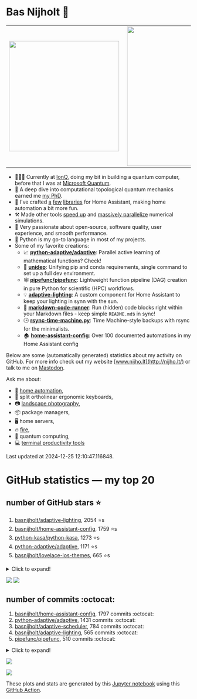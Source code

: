 # Bas Nijholt 👋

<center>
  <table>
    <tr>
        <td><img width="300px" align="left" src="https://github-readme-stats.vercel.app/api/top-langs/?username=basnijholt&hide=TeX,Jupyter%20Notebook&layout=compact&theme=radical" /></td>
        <td><img align='right' src="https://github-readme-stats.vercel.app/api?username=basnijholt&show_icons=true&theme=radical" width="380"></td>
    </tr>
  </table>
</center>

- 👷🏻‍♂️ Currently at [IonQ](https://ionq.com/), doing my bit in building a quantum computer, before that I was at [Microsoft Quantum](https://quantum.microsoft.com/).
- 🌟 A deep dive into computational topological quantum mechanics earned me [my PhD](https://github.com/basnijholt/thesis).
- 🎨 I've crafted [a](https://github.com/basnijholt/adaptive-lighting) [few](https://github.com/basnijholt/aiokef) [libraries](https://github.com/basnijholt/miflora) for Home Assistant, making home automation a bit more fun.
- ⚒️ Made other tools [speed up](https://github.com/python-adaptive/adaptive) and [massively parallelize](https://github.com/basnijholt/adaptive-scheduler) numerical simulations.
- 🏅 Very passionate about open-source, software quality, user experience, and smooth performance.
- 🐍 Python is my go-to language in most of my projects.
- Some of my favorite creations:
  - 📈 **[python-adaptive/adaptive](https://github.com/python-adaptive/adaptive/)**: Parallel active learning of mathematical functions? Check!
  - 🧬 **[unidep](https://github.com/basnijholt/unidep/)**: Unifying pip and conda requirements, single command to set up a full dev environment.
  - 🕸️ **[pipefunc/pipefunc](https://github.com/pipefunc/pipefunc/)**: Lightweight function pipeline (DAG) creation in pure Python for scientific (HPC) workflows.
  - 💡 **[adaptive-lighting](https://github.com/basnijholt/adaptive-lighting/)**: A custom component for Home Assistant to keep your lighting in synn with the sun.
  - 📝 **[markdown-code-runner](https://github.com/basnijholt/markdown-code-runner/)**: Run (hidden) code blocks right within your Markdown files - keep simple `README.md`s in sync!
  - 🕒 **[rsync-time-machine.py](https://github.com/basnijholt/rsync-time-machine.py/)**: Time Machine-style backups with rsync for the minimalists.
  - 🏠 **[home-assistant-config](https://github.com/basnijholt/home-assistant-config/)**: Over 100 documented automations in my Home Assistant config

Below are some (automatically generated) statistics about my activity on GitHub.
For more info check out my website [www.nijho.lt](http://nijho.lt/) or talk to me on <a rel="me" href="https://fosstodon.org/@basnijholt">Mastodon</a>.

Ask me about:

- 🏡 [home automation](https://github.com/basnijholt/home-assistant-config/),
- 🎹 split ortholinear ergonomic keyboards,
- 📷 [landscape photography](https://www.instagram.com/bnijholt),
- 📦 package managers,
- 🖥️ home servers,
- 🔥 [fire](https://wenfire.nijho.lt/),
- 🧠 quantum computing,
- 💻 [terminal productivity tools](https://www.nijho.lt/post/terminal-ninja/)

Last updated at 2024-12-25 12:10:47.116848.

# GitHub statistics — my top 20

## number of GitHub stars ⭐️

1. [basnijholt/adaptive-lighting](https://github.com/basnijholt/adaptive-lighting/), 2054 ⭐️s
2. [basnijholt/home-assistant-config](https://github.com/basnijholt/home-assistant-config/), 1759 ⭐️s
3. [python-kasa/python-kasa](https://github.com/python-kasa/python-kasa/), 1273 ⭐️s
4. [python-adaptive/adaptive](https://github.com/python-adaptive/adaptive/), 1171 ⭐️s
5. [basnijholt/lovelace-ios-themes](https://github.com/basnijholt/lovelace-ios-themes/), 665 ⭐️s
<details><summary>Click to expand!</summary>

6. [basnijholt/lovelace-ios-dark-mode-theme](https://github.com/basnijholt/lovelace-ios-dark-mode-theme/), 461 ⭐️s
7. [basnijholt/rsync-time-machine.py](https://github.com/basnijholt/rsync-time-machine.py/), 382 ⭐️s
8. [basnijholt/miflora](https://github.com/basnijholt/miflora/), 367 ⭐️s
9. [topocm/topocm_content](https://github.com/topocm/topocm_content/), 284 ⭐️s
10. [pipefunc/pipefunc](https://github.com/pipefunc/pipefunc/), 280 ⭐️s
11. [basnijholt/home-assistant-streamdeck-yaml](https://github.com/basnijholt/home-assistant-streamdeck-yaml/), 266 ⭐️s
12. [basnijholt/unidep](https://github.com/basnijholt/unidep/), 223 ⭐️s
13. [basnijholt/markdown-code-runner](https://github.com/basnijholt/markdown-code-runner/), 101 ⭐️s
14. [basnijholt/home-assistant-macbook-touch-bar](https://github.com/basnijholt/home-assistant-macbook-touch-bar/), 93 ⭐️s
15. [kwant-project/kwant](https://github.com/kwant-project/kwant/), 93 ⭐️s
16. [basnijholt/home-assistant-streamdeck-yaml-addon](https://github.com/basnijholt/home-assistant-streamdeck-yaml-addon/), 78 ⭐️s
17. [basnijholt/aiokef](https://github.com/basnijholt/aiokef/), 38 ⭐️s
18. [basnijholt/thesis-cover](https://github.com/basnijholt/thesis-cover/), 36 ⭐️s
19. [basnijholt/opennb](https://github.com/basnijholt/opennb/), 30 ⭐️s
20. [basnijholt/adaptive-scheduler](https://github.com/basnijholt/adaptive-scheduler/), 29 ⭐️s

</details>

![](https://github.com/basnijholt/basnijholt/raw/main/stars_over_time.png)
![](https://github.com/basnijholt/basnijholt/raw/main/stars_over_time_per_repo.png)

## number of commits :octocat:

1. [basnijholt/home-assistant-config](https://github.com/basnijholt/home-assistant-config/), 1797 commits :octocat:
2. [python-adaptive/adaptive](https://github.com/python-adaptive/adaptive/), 1431 commits :octocat:
3. [basnijholt/adaptive-scheduler](https://github.com/basnijholt/adaptive-scheduler/), 784 commits :octocat:
4. [basnijholt/adaptive-lighting](https://github.com/basnijholt/adaptive-lighting/), 565 commits :octocat:
5. [pipefunc/pipefunc](https://github.com/pipefunc/pipefunc/), 510 commits :octocat:
<details><summary>Click to expand!</summary>

6. [basnijholt/unidep](https://github.com/basnijholt/unidep/), 465 commits :octocat:
7. [basnijholt/thesis](https://github.com/basnijholt/thesis/), 452 commits :octocat:
8. [basnijholt/zigzag-majoranas](https://github.com/basnijholt/zigzag-majoranas/), 413 commits :octocat:
9. [basnijholt/home-assistant-streamdeck-yaml](https://github.com/basnijholt/home-assistant-streamdeck-yaml/), 334 commits :octocat:
10. [topocm/topocm_content](https://github.com/topocm/topocm_content/), 304 commits :octocat:
11. [basnijholt/nijho.lt](https://github.com/basnijholt/nijho.lt/), 303 commits :octocat:
12. [conda-forge/staged-recipes](https://github.com/conda-forge/staged-recipes/), 289 commits :octocat:
13. [basnijholt/aiokef](https://github.com/basnijholt/aiokef/), 288 commits :octocat:
14. [basnijholt/supercurrent-majorana-nanowire](https://github.com/basnijholt/supercurrent-majorana-nanowire/), 282 commits :octocat:
15. [basnijholt/net-worth-tracker](https://github.com/basnijholt/net-worth-tracker/), 228 commits :octocat:
16. [basnijholt/basnijholt](https://github.com/basnijholt/basnijholt/), 198 commits :octocat:
17. [home-assistant/core](https://github.com/home-assistant/core/), 192 commits :octocat:
18. [ohld/igbot](https://github.com/ohld/igbot/), 191 commits :octocat:
19. [basnijholt/spin-orbit-nanowires](https://github.com/basnijholt/spin-orbit-nanowires/), 191 commits :octocat:
20. [basnijholt/lovelace-ios-themes](https://github.com/basnijholt/lovelace-ios-themes/), 166 commits :octocat:

</details>

![](https://github.com/basnijholt/basnijholt/raw/main/commits_per_hour.png)

![](https://github.com/basnijholt/basnijholt/raw/main/commits_per_weekday.png)


These plots and stats are generated by this [Jupyter notebook](./update-readme.ipynb) using this [GitHub Action](.github/workflows/run-notebook.yml).